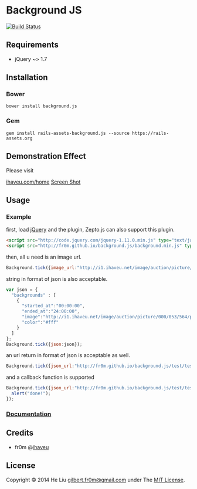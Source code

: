# Background JS
[![Build Status](https://travis-ci.org/fr0m/background.js.png?branch=master)](https://travis-ci.org/fr0m/background.js)

## Requirements

* jQuery ~> 1.7

## Installation

### Bower 

    bower install background.js

### Gem

   	gem install rails-assets-background.js --source https://rails-assets.org

## Demonstration Effect

Please visit

[ihaveu.com/home](http://www.ihaveu.com/home)
[Screen Shot](http://fr0m.github.io/background.js/screenshot.png)

## Usage

### Example

first, load [jQuery](http://jquery.com/) and the plugin, Zepto.js can also support this plugin.<br />
```html
<script src="http://code.jquery.com/jquery-1.11.0.min.js" type="text/javascript"></script>
<script src="http://fr0m.github.io/background.js/background.min.js" type="text/javascript"></script>
```
then, all u need is an image url.<br />
```javascript
Background.tick({image_url:"http://i1.ihaveu.net/image/auction/picture/000/053/564/path/16dd7c4e.jpg"});
```
string in format of json is also acceptable.<br />
```javascript
var json = {
  "backgrounds" : [
    {
      "started_at":"00:00:00",
      "ended_at":"24:00:00",
      "image":"http://i1.ihaveu.net/image/auction/picture/000/053/564/path/16dd7c4e.jpg",
      "color":"#fff"
    }
  ] 
};
Background.tick({json:json});
```
an url return in format of json is acceptable as well.<br />
```javascript
Background.tick({json_url:"http://fr0m.github.io/background.js/test/test.json"});
```
and a callback function is supported
```javascript
Background.tick({json_url:"http://fr0m.github.io/background.js/test/test.json"},function(){
  alert("done!");
});
```

### [Documentation](https://github.com/fr0m/background.js/wiki/API-Documents)

## Credits

* fr0m @[ihaveu](http://www.ihaveu.com/home)

## License

Copyright © 2014 He Liu <gilbert.fr0m@gmail.com> under The [MIT License](http://opensource.org/licenses/MIT).
